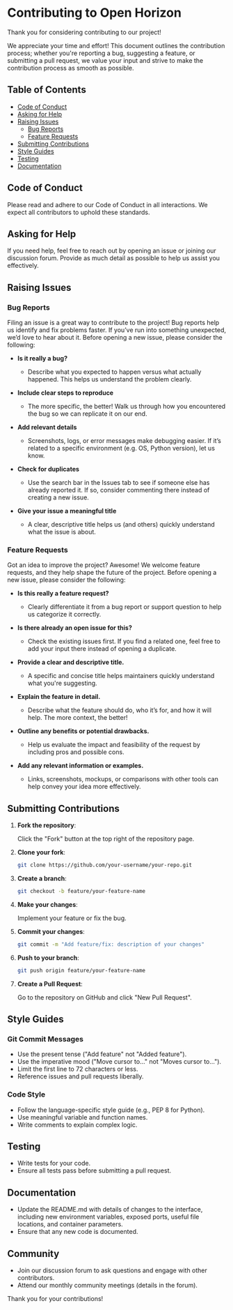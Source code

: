 # Contributing to Open Horizon

Thank you for considering contributing to our project! 

We appreciate your time and effort! This document outlines the contribution process; whether you're reporting a bug, suggesting a feature, or submitting a pull request, we value your input and strive to make the contribution process as smooth as possible.

## Table of Contents

- [Code of Conduct](#code-of-conduct)
- [Asking for Help](#asking-for-help)
- [Raising Issues](#raising-issues)
  - [Bug Reports](#bug-reports)
  - [Feature Requests](#feature-requests)
- [Submitting Contributions]($submitting-contributions)
- [Style Guides](#style-guides)
- [Testing](#testing)
- [Documentation](#documentation)

## Code of Conduct

Please read and adhere to our Code of Conduct in all interactions. We expect all contributors to uphold these standards.

## Asking for Help

If you need help, feel free to reach out by opening an issue or joining our discussion forum. Provide as much detail as possible to help us assist you effectively.

## Raising Issues

### Bug Reports

Filing an issue is a great way to contribute to the project! Bug reports help us identify and fix problems faster. If you’ve run into something unexpected, we’d love to hear about it. Before opening a new issue, please consider the following:

* **Is it really a bug?**
  + Describe what you expected to happen versus what actually happened. This helps us understand the problem clearly.

    
* **Include clear steps to reproduce**
  + The more specific, the better! Walk us through how you encountered the bug so we can replicate it on our end.


* **Add relevant details**
  + Screenshots, logs, or error messages make debugging easier. If it’s related to a specific environment (e.g. OS, Python version), let us know.


* **Check for duplicates**
  + Use the search bar in the Issues tab to see if someone else has already reported it. If so, consider commenting there instead of creating a new issue.


* **Give your issue a meaningful title**
  + A clear, descriptive title helps us (and others) quickly understand what the issue is about.


### Feature Requests

Got an idea to improve the project? Awesome! We welcome feature requests, and they help shape the future of the project. Before opening a new issue, please consider the following:

* **Is this really a feature request?**
  + Clearly differentiate it from a bug report or support question to help us categorize it correctly.


* **Is there already an open issue for this?**
  + Check the existing issues first. If you find a related one, feel free to add your input there instead of opening a duplicate.


* **Provide a clear and descriptive title.**
  + A specific and concise title helps maintainers quickly understand what you're suggesting.


* **Explain the feature in detail.**
  + Describe what the feature should do, who it’s for, and how it will help. The more context, the better!


* **Outline any benefits or potential drawbacks.**
  + Help us evaluate the impact and feasibility of the request by including pros and possible cons.


* **Add any relevant information or examples.**
  + Links, screenshots, mockups, or comparisons with other tools can help convey your idea more effectively.

  
## Submitting Contributions

1. **Fork the repository**: 

    Click the "Fork" button at the top right of the repository page.


2. **Clone your fork**: 
    ```sh
    git clone https://github.com/your-username/your-repo.git
    ```


3. **Create a branch**: 
    ```sh
    git checkout -b feature/your-feature-name
    ```


4. **Make your changes**: 

    Implement your feature or fix the bug.


6. **Commit your changes**: 
    ```sh
    git commit -m "Add feature/fix: description of your changes"
    ```


7. **Push to your branch**: 
    ```sh
    git push origin feature/your-feature-name
    ```


8. **Create a Pull Request**: 

    Go to the repository on GitHub and click "New Pull Request".


## Style Guides

### Git Commit Messages

- Use the present tense ("Add feature" not "Added feature").
- Use the imperative mood ("Move cursor to..." not "Moves cursor to...").
- Limit the first line to 72 characters or less.
- Reference issues and pull requests liberally.

### Code Style

- Follow the language-specific style guide (e.g., PEP 8 for Python).
- Use meaningful variable and function names.
- Write comments to explain complex logic.

## Testing

- Write tests for your code.
- Ensure all tests pass before submitting a pull request.

## Documentation

- Update the README.md with details of changes to the interface, including new environment variables, exposed ports, useful file locations, and container parameters.
- Ensure that any new code is documented.

## Community

- Join our discussion forum to ask questions and engage with other contributors.
- Attend our monthly community meetings (details in the forum).

Thank you for your contributions!
